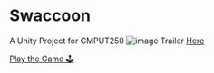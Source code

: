 # Swaccoon
A Unity Project for CMPUT250
![image](https://github.com/user-attachments/assets/caee66af-82e1-4bf2-a616-d526b0fd15c3)
Trailer [Here](https://www.youtube.com/watch?v=KpF20POne7w&feature=youtu.be)

[Play the Game 🕹️](https://avbibs.itch.io/swacoon) 
